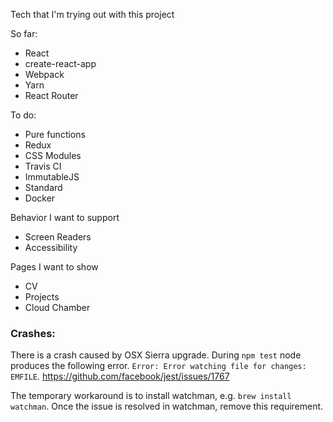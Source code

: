Tech that I'm trying out with this project

So far:

- React
- create-react-app
- Webpack
- Yarn
- React Router

To do:

- Pure functions
- Redux
- CSS Modules
- Travis CI
- ImmutableJS
- Standard
- Docker

Behavior I want to support

- Screen Readers
- Accessibility

Pages I want to show
- CV
- Projects
 - Cloud Chamber

### Crashes:

There is a crash caused by OSX Sierra upgrade. During `npm test` node produces the following error. `Error: Error watching file for changes: EMFILE`.
https://github.com/facebook/jest/issues/1767

The temporary workaround is to install watchman, e.g. `brew install watchman`. Once the issue is resolved in watchman, remove this requirement.
